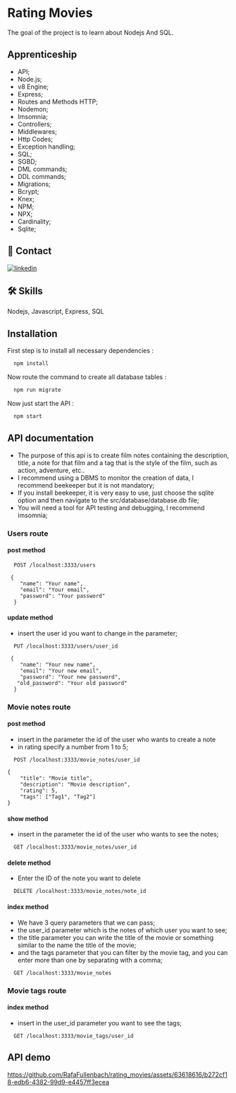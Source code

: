 # Rating Movies

The goal of the project is to learn about Nodejs And SQL.
## Apprenticeship

- API;
- Node.js;
- v8 Engine;
- Express;
- Routes and Methods HTTP;
- Nodemon;
- Imsomnia;
- Controllers;
- Middlewares;
- Http Codes;
- Exception handling;
- SQL;
- SGBD;
- DML commands;
- DDL commands;
- Migrations;
- Bcrypt;
- Knex;
- NPM;
- NPX;
- Cardinality;
- Sqlite;





## 🔗 Contact
[![linkedin](https://img.shields.io/badge/linkedin-0A66C2?style=for-the-badge&logo=linkedin&logoColor=white)](https://www.linkedin.com/in/rafael-carvalho-f%C3%BCllenbach-9b25a6148/)



## 🛠 Skills
Nodejs, Javascript, Express, SQL

## Installation

First step is to install all necessary dependencies :

```bash
  npm install
```

Now route the command to create all database tables :

```bash
  npm run migrate
```

Now just start the API :

```bash
  npm start
```
## API documentation

- The purpose of this api is to create film notes containing the description, title, a note for that film and a tag that is the style of the film, such as action, adventure, etc..
- I recommend using a DBMS to monitor the creation of data, I recommend beekeeper but it is not mandatory;
- If you install beekeeper, it is very easy to use, just choose the sqlite option and then navigate to the src/database/database.db file;
- You will need a tool for API testing and debugging, I recommend imsomnia;

### Users route

#### post method
```http
  POST /localhost:3333/users

 {
	"name": "Your name",
	"email": "Your email",
	"password": "Your password"
  }
```

#### update method

- insert the user id you want to change in the parameter;

```http
  PUT /localhost:3333/users/user_id

 {
	"name": "Your new name",
	"email": "Your new email",
	"password": "Your new password",
   "old_password": "Your old password"
  }
```

### Movie notes route

#### post method

- insert in the parameter the id of the user who wants to create a note
- in rating specify a number from 1 to 5;

```http
  POST /localhost:3333/movie_notes/user_id

{
	"title": "Movie title",
	"description": "Movie description",
	"rating": 5,
	"tags": ["Tag1", "Tag2"]
}
```

#### show method

- insert in the parameter the id of the user who wants to see the notes;

```http
  GET /localhost:3333/movie_notes/user_id
```

#### delete method

- Enter the ID of the note you want to delete

```http
  DELETE /localhost:3333/movie_notes/note_id
```

#### index method

- We have 3 query parameters that we can pass;
- the user_id parameter which is the notes of which user you want to see;
- the title parameter you can write the title of the movie or something similar to the name the title of the movie;
- and the tags parameter that you can filter by the movie tag, and you can enter more than one by separating with a comma;

```http
  GET /localhost:3333/movie_notes
```

### Movie tags route

#### index method

- insert in the user_id parameter you want to see the tags;

```http
  GET /localhost:3333/movie_tags/user_id
```



## API demo

https://github.com/RafaFullenbach/rating_movies/assets/63618616/b272cf18-edb6-4382-99d9-e4457ff3ecea



